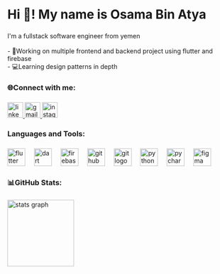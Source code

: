 <h1 align="left">Hi 👋! My name is Osama Bin Atya</h1>

###

<p align="left">I'm a fullstack software engineer from yemen<br><br>- 🔭Working on multiple frontend and backend project using flutter and firebase<br>- 💻Learning design patterns in depth</p>

###

<h3 align="left">🌐Connect with me:</h3>

###

<div align="left">
  <a href="https://www.linkedin.com/in/osama-bin-atya-b4b8b7360/" target="_blank">
   <img src="https://img.shields.io/static/v1?message=LinkedIn&logo=linkedin&label=&color=0077B5&logoColor=white&labelColor=&style=for-the-badge" height="35" alt="linkedin logo"  />
  <a/>
  <a href="mailto:osamabinatya@gmail.com" target="_blank">
   <img src="https://img.shields.io/static/v1?message=Gmail&logo=gmail&label=&color=D14836&logoColor=white&labelColor=&style=for-the-badge" height="35" alt="gmail logo"  />
  <a/>
  <a  href="https://www.instagram.com/osamabinatya/" target="_blank">
   <img src="https://img.shields.io/static/v1?message=Instagram&logo=instagram&label=&color=E4405F&logoColor=white&labelColor=&style=for-the-badge" height="35" alt="instagram logo"  />
  <a/>
</div>

###

<h3 align="left">Languages and Tools:</h3>

###

<div align="left">
  <img src="https://skillicons.dev/icons?i=flutter" height="40" alt="flutter logo"  />
  <img width="12" />
  <img src="https://skillicons.dev/icons?i=dart" height="40" alt="dart logo"  />
  <img width="12" />
  <img src="https://skillicons.dev/icons?i=firebase" height="40" alt="firebase logo"  />
  <img width="12" />
  <img src="https://skillicons.dev/icons?i=github" height="40" alt="github logo"  />
  <img width="12" />
  <img src="https://skillicons.dev/icons?i=git" height="40" alt="git logo"  />
  <img width="12" />
  <img src="https://skillicons.dev/icons?i=py" height="40" alt="python logo"  />
  <img width="12" />
  <img src="https://skillicons.dev/icons?i=pycharm" height="40" alt="pycharm logo"  />
  <img width="12" />
  <img src="https://skillicons.dev/icons?i=figma" height="40" alt="figma logo"  />
</div>

###

<h3 align="left">📊GitHub Stats:</h3>

###

<div align="left">
  <img src="https://github-readme-stats.vercel.app/api?username=Osama-BinAtya&hide_title=false&hide_rank=false&show_icons=true&include_all_commits=true&count_private=true&disable_animations=false&theme=radical&locale=en&hide_border=true" height="150" alt="stats graph"  />
</div>

###
